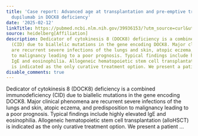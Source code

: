 ```yaml
---
title: 'Case report: Advanced age at transplantation and pre-emptive treatment with
  dupilumab in DOCK8 deficiency'
date: '2025-02-12'
linkTitle: https://pubmed.ncbi.nlm.nih.gov/39936153/?utm_source=curl&utm_medium=rss&utm_campaign=pubmed-2&utm_content=1FakS-2QOkCT8HsMOQP1bCRQ4YzyumYOmxmF0moLsQ3dFB1E9V&fc=20220326224207&ff=20250212170950&v=2.18.0.post9+e462414
source: heidelberg[Affiliation]
description: Dedicator of cytokinesis 8 (DOCK8) deficiency is a combined immunodeficiency
  (CID) due to biallelic mutations in the gene encoding DOCK8. Major clinical phenomena
  are recurrent severe infections of the lungs and skin, atopic eczema, and predisposition
  to malignancy leading to a poor prognosis. Typical findings include highly elevated
  IgE and eosinophilia. Allogeneic hematopoietic stem cell transplantation (alloHSCT)
  is indicated as the only curative treatment option. We present a patient ...
disable_comments: true
---
```

Dedicator of cytokinesis 8 (DOCK8) deficiency is a combined immunodeficiency (CID) due to biallelic mutations in the gene encoding DOCK8. Major clinical phenomena are recurrent severe infections of the lungs and skin, atopic eczema, and predisposition to malignancy leading to a poor prognosis. Typical findings include highly elevated IgE and eosinophilia. Allogeneic hematopoietic stem cell transplantation (alloHSCT) is indicated as the only curative treatment option. We present a patient ...